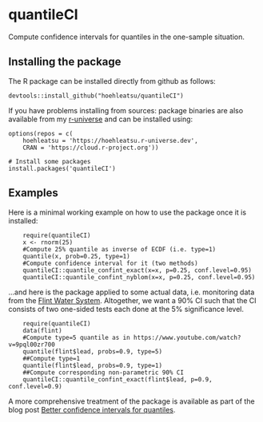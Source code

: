 # quantileCI

Compute confidence intervals for quantiles in the one-sample
situation. 

## Installing the package

The R package can be installed directly from github as
follows:

`
devtools::install_github("hoehleatsu/quantileCI")
`

If you have problems installing from sources: package binaries are also available from my [r-universe](https://hoehleatsu.r-universe.dev) and can be installed using:

```
options(repos = c(
    hoehleatsu = 'https://hoehleatsu.r-universe.dev',
    CRAN = 'https://cloud.r-project.org'))

# Install some packages
install.packages('quantileCI')
```

## Examples
Here is a minimal working example on how to use the package once it is installed:

```
    require(quantileCI)
    x <- rnorm(25)
    #Compute 25% quantile as inverse of ECDF (i.e. type=1)
    quantile(x, prob=0.25, type=1)
    #Compute confidence interval for it (two methods)
    quantileCI::quantile_confint_exact(x=x, p=0.25, conf.level=0.95)
    quantileCI::quantile_confint_nyblom(x=x, p=0.25, conf.level=0.95)
```

...and here is the package applied to some actual data, i.e. monitoring data from the [Flint Water System](https://staff.math.su.se/hoehle/blog/2017/06/18/quantiles.html). Altogether, we want a 90% CI such that the CI consists of two one-sided tests each done at the 5% significance level.

```
    require(quantileCI)
    data(flint)
    #Compute type=5 quantile as in https://www.youtube.com/watch?v=9pql00zr700
    quantile(flint$lead, probs=0.9, type=5)
    ##Compute type=1
    quantile(flint$lead, probs=0.9, type=1)
    ##Compute corresponding non-parametric 90% CI
    quantileCI::quantile_confint_exact(flint$lead, p=0.9, conf.level=0.9)
```

A more comprehensive treatment of the package is available as part of the blog post [Better confidence intervals for quantiles](https://staff.math.su.se/hoehle/blog/2016/10/23/quantileCI.html).
